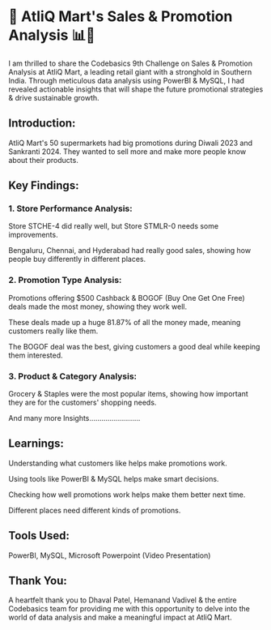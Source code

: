 # 🚀 AtliQ Mart's Sales & Promotion Analysis 📊💼

I am thrilled to share the Codebasics 9th Challenge on Sales & Promotion Analysis at AtliQ Mart, a leading retail giant with a stronghold in Southern India. Through meticulous data analysis using PowerBI & MySQL, I had revealed actionable insights that will shape the future promotional strategies & drive sustainable growth.

## Introduction: 

AtliQ Mart's 50 supermarkets had big promotions during Diwali 2023 and Sankranti 2024. They wanted to sell more and make more people know about their products.



## Key Findings:

### 1. Store Performance Analysis:

Store STCHE-4 did really well, but Store STMLR-0 needs some improvements.

Bengaluru, Chennai, and Hyderabad had really good sales, showing how people buy differently in different places.

### 2. Promotion Type Analysis:

Promotions offering $500 Cashback & BOGOF (Buy One Get One Free) deals made the most money, showing they work well.

These deals made up a huge 81.87% of all the money made, meaning customers really like them.

The BOGOF deal was the best, giving customers a good deal while keeping them interested.

### 3. Product & Category Analysis:

Grocery & Staples were the most popular items, showing how important they are for the customers' shopping needs.

And many more Insights......................... 



## Learnings:

Understanding what customers like helps make promotions work.

Using tools like PowerBI & MySQL helps make smart decisions.

Checking how well promotions work helps make them better next time.

Different places need different kinds of promotions.


## Tools Used: 
PowerBI, MySQL, Microsoft Powerpoint (Video Presentation)



## Thank You: 

A heartfelt thank you to Dhaval Patel, Hemanand Vadivel & the entire Codebasics team for providing me with this opportunity to delve into the world of data analysis and make a meaningful impact at AtliQ Mart.

 
